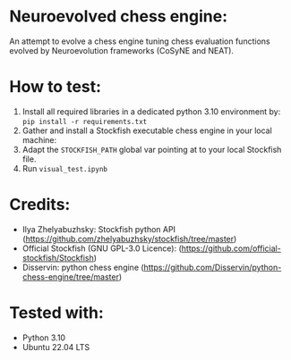 # Neuroevolved chess engine:

An attempt to evolve a chess engine tuning chess evaluation functions evolved by Neuroevolution frameworks (CoSyNE and NEAT). 

# How to test:
1. Install all required libraries in a dedicated python 3.10 environment by: `pip install -r requirements.txt`
2. Gather and install a Stockfish executable chess engine in your local machine:
3. Adapt the `STOCKFISH_PATH` global var pointing at to your local Stockfish file.
4. Run `visual_test.ipynb`
 
# Credits:
* Ilya Zhelyabuzhsky: Stockfish python API (https://github.com/zhelyabuzhsky/stockfish/tree/master)
* Official Stockfish (GNU GPL-3.0 Licence): (https://github.com/official-stockfish/Stockfish)
* Disservin: python chess engine (https://github.com/Disservin/python-chess-engine/tree/master)

# Tested with:
* Python 3.10
* Ubuntu 22.04 LTS
